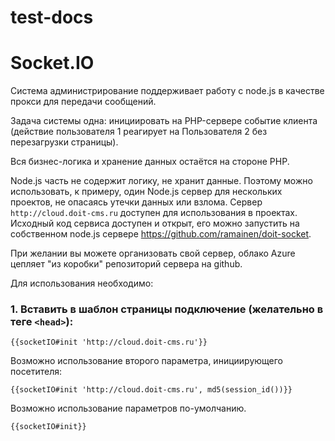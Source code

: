 # test-docs
Socket.IO
=========

Система администрирование поддерживает работу с node.js в качестве прокси для передачи сообщений.

Задача системы одна: инициировать на PHP-сервере событие клиента (действие пользователя 1 реагирует на Пользователя 2 без перезагрузки страницы).

Вся бизнес-логика и хранение данных остаётся на стороне PHP.

Node.js часть не содержит логику, не хранит данные. Поэтому можно использовать, к примеру, один Node.js сервер для нескольких проектов, не опасаясь утечки данных или взлома. Сервер `http://cloud.doit-cms.ru` доступен для использования в проектах. Исходный код сервиса доступен и открыт, его можно запустить на собственном node.js сервере https://github.com/ramainen/doit-socket.

При желании вы можете организовать свой сервер, облако Azure цепляет "из коробки" репозиторий сервера на github.


Для использования необходимо:

### 1. Вставить в шаблон страницы подключение (желательно в теге `<head>`):

	{{socketIO#init 'http://cloud.doit-cms.ru'}}

Возможно использование второго параметра, инициирующего посетителя:

	{{socketIO#init 'http://cloud.doit-cms.ru', md5(session_id())}}

Возможно использование параметров по-умолчанию.

	{{socketIO#init}}
